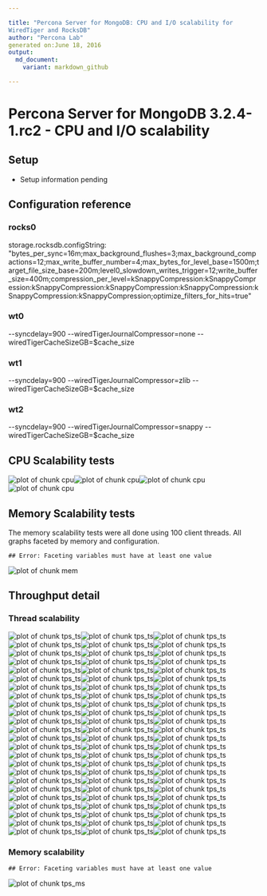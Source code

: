 ```yaml
---

title: "Percona Server for MongoDB: CPU and I/O scalability for
WiredTiger and RocksDB"
author: "Percona Lab"
generated on:June 18, 2016
output:
  md_document:
    variant: markdown_github

---
```



# Percona Server for MongoDB 3.2.4-1.rc2 - CPU and I/O scalability 

## Setup

* Setup information pending 

## Configuration reference

### rocks0

storage.rocksdb.configString:
"bytes_per_sync=16m;max_background_flushes=3;max_background_compactions=12;max_write_buffer_number=4;max_bytes_for_level_base=1500m;target_file_size_base=200m;level0_slowdown_writes_trigger=12;write_buffer_size=400m;compression_per_level=kSnappyCompression:kSnappyCompression:kSnappyCompression:kSnappyCompression:kSnappyCompression:kSnappyCompression:kSnappyCompression;optimize_filters_for_hits=true"

### wt0

--syncdelay=900 --wiredTigerJournalCompressor=none --wiredTigerCacheSizeGB=$cache_size

### wt1

--syncdelay=900 --wiredTigerJournalCompressor=zlib --wiredTigerCacheSizeGB=$cache_size

### wt2

--syncdelay=900 --wiredTigerJournalCompressor=snappy --wiredTigerCacheSizeGB=$cache_size

## CPU Scalability tests 

![plot of chunk cpu](figure/cpu-1.png)![plot of chunk cpu](figure/cpu-2.png)![plot of chunk cpu](figure/cpu-3.png)![plot of chunk cpu](figure/cpu-4.png)

## Memory Scalability tests

The memory scalability tests were all done using 100 client threads.
All graphs faceted by memory and configuration. 


```
## Error: Faceting variables must have at least one value
```

![plot of chunk mem](figure/mem-1.png)

## Throughput detail 

### Thread scalability 

![plot of chunk tps_ts](figure/tps_ts-1.png)![plot of chunk tps_ts](figure/tps_ts-2.png)![plot of chunk tps_ts](figure/tps_ts-3.png)![plot of chunk tps_ts](figure/tps_ts-4.png)![plot of chunk tps_ts](figure/tps_ts-5.png)![plot of chunk tps_ts](figure/tps_ts-6.png)![plot of chunk tps_ts](figure/tps_ts-7.png)![plot of chunk tps_ts](figure/tps_ts-8.png)![plot of chunk tps_ts](figure/tps_ts-9.png)![plot of chunk tps_ts](figure/tps_ts-10.png)![plot of chunk tps_ts](figure/tps_ts-11.png)![plot of chunk tps_ts](figure/tps_ts-12.png)![plot of chunk tps_ts](figure/tps_ts-13.png)![plot of chunk tps_ts](figure/tps_ts-14.png)![plot of chunk tps_ts](figure/tps_ts-15.png)![plot of chunk tps_ts](figure/tps_ts-16.png)![plot of chunk tps_ts](figure/tps_ts-17.png)![plot of chunk tps_ts](figure/tps_ts-18.png)![plot of chunk tps_ts](figure/tps_ts-19.png)![plot of chunk tps_ts](figure/tps_ts-20.png)![plot of chunk tps_ts](figure/tps_ts-21.png)![plot of chunk tps_ts](figure/tps_ts-22.png)![plot of chunk tps_ts](figure/tps_ts-23.png)![plot of chunk tps_ts](figure/tps_ts-24.png)![plot of chunk tps_ts](figure/tps_ts-25.png)![plot of chunk tps_ts](figure/tps_ts-26.png)![plot of chunk tps_ts](figure/tps_ts-27.png)![plot of chunk tps_ts](figure/tps_ts-28.png)![plot of chunk tps_ts](figure/tps_ts-29.png)![plot of chunk tps_ts](figure/tps_ts-30.png)![plot of chunk tps_ts](figure/tps_ts-31.png)![plot of chunk tps_ts](figure/tps_ts-32.png)![plot of chunk tps_ts](figure/tps_ts-33.png)![plot of chunk tps_ts](figure/tps_ts-34.png)![plot of chunk tps_ts](figure/tps_ts-35.png)![plot of chunk tps_ts](figure/tps_ts-36.png)![plot of chunk tps_ts](figure/tps_ts-37.png)![plot of chunk tps_ts](figure/tps_ts-38.png)![plot of chunk tps_ts](figure/tps_ts-39.png)![plot of chunk tps_ts](figure/tps_ts-40.png)![plot of chunk tps_ts](figure/tps_ts-41.png)![plot of chunk tps_ts](figure/tps_ts-42.png)![plot of chunk tps_ts](figure/tps_ts-43.png)![plot of chunk tps_ts](figure/tps_ts-44.png)![plot of chunk tps_ts](figure/tps_ts-45.png)![plot of chunk tps_ts](figure/tps_ts-46.png)![plot of chunk tps_ts](figure/tps_ts-47.png)![plot of chunk tps_ts](figure/tps_ts-48.png)![plot of chunk tps_ts](figure/tps_ts-49.png)![plot of chunk tps_ts](figure/tps_ts-50.png)![plot of chunk tps_ts](figure/tps_ts-51.png)![plot of chunk tps_ts](figure/tps_ts-52.png)![plot of chunk tps_ts](figure/tps_ts-53.png)![plot of chunk tps_ts](figure/tps_ts-54.png)![plot of chunk tps_ts](figure/tps_ts-55.png)![plot of chunk tps_ts](figure/tps_ts-56.png)![plot of chunk tps_ts](figure/tps_ts-57.png)![plot of chunk tps_ts](figure/tps_ts-58.png)![plot of chunk tps_ts](figure/tps_ts-59.png)![plot of chunk tps_ts](figure/tps_ts-60.png)![plot of chunk tps_ts](figure/tps_ts-61.png)![plot of chunk tps_ts](figure/tps_ts-62.png)![plot of chunk tps_ts](figure/tps_ts-63.png)![plot of chunk tps_ts](figure/tps_ts-64.png)![plot of chunk tps_ts](figure/tps_ts-65.png)![plot of chunk tps_ts](figure/tps_ts-66.png)![plot of chunk tps_ts](figure/tps_ts-67.png)![plot of chunk tps_ts](figure/tps_ts-68.png)![plot of chunk tps_ts](figure/tps_ts-69.png)![plot of chunk tps_ts](figure/tps_ts-70.png)![plot of chunk tps_ts](figure/tps_ts-71.png)![plot of chunk tps_ts](figure/tps_ts-72.png)

### Memory scalability


```
## Error: Faceting variables must have at least one value
```

![plot of chunk tps_ms](figure/tps_ms-1.png)

